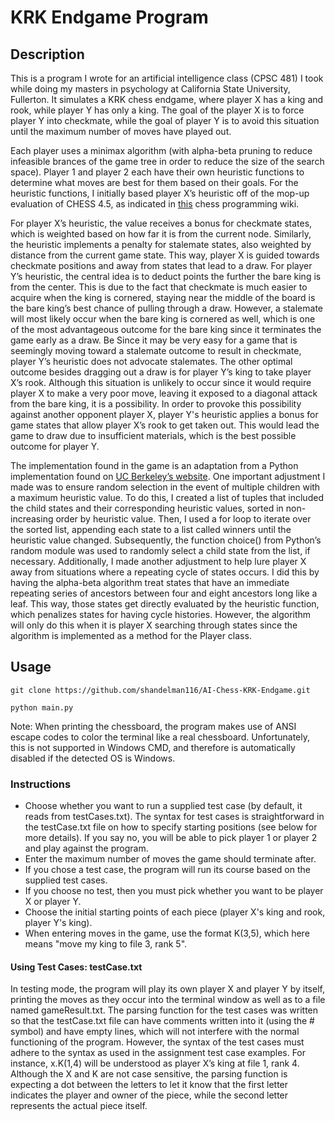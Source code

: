 # KRK Endgame Program

## Description

This is a program I wrote for an artificial intelligence class (CPSC 481) I took while doing my masters in psychology at California State University, Fullerton. It simulates a KRK chess endgame, where player X has a king and rook, while player Y has only a king. The goal of the player X is to force player Y into checkmate, while the goal of player Y is to avoid this situation until the maximum number of moves have played out.

Each player uses a minimax algorithm (with alpha-beta pruning to reduce infeasible brances of the game tree in order to reduce the size of the search space). Player 1 and player 2 each have their own heuristic functions to determine what moves are best for them based on their goals. For the heuristic functions, I initially based player X’s heuristic off of the mop-up evaluation of CHESS 4.5, as indicated in [this](https://chessprogramming.wikispaces.com/Mop-up+evaluation) chess programming wiki. 

For player X’s heuristic, the value receives a bonus for checkmate states, which is weighted based on how far it is from the current node. Similarly, the heuristic implements a penalty for stalemate states, also weighted by distance from the current game state. This way, player X is guided towards checkmate positions and away from states that lead to a draw. For player Y’s heuristic, the central idea is to deduct points the further the bare king is from the center. This is due to the fact that checkmate is much easier to acquire when the king is cornered, staying near the middle of the board is the bare king’s best chance of pulling through a draw. However, a stalemate will most likely occur when the bare king is cornered as well, which is one of the most advantageous outcome for the bare king since it terminates the game early as a draw.
Be
Since it may be very easy for a game that is seemingly moving toward a stalemate outcome to result in checkmate, player Y’s heuristic does not advocate stalemates. The other optimal outcome besides dragging out a draw is for player Y’s king to take player X’s rook. Although this situation is unlikely to occur since it would require player X to make a very poor move, leaving it exposed to a diagonal attack from the bare king, it is a possibility. In order to provoke this possibility against another opponent player X, player Y's heuristic applies a bonus for game states that allow player X’s rook to get taken out. This would lead the game to draw due to insufficient materials, which is the best possible outcome for player Y.

The implementation found in the game is an adaptation from a Python implementation found on [UC Berkeley’s website](http://aima.cs.berkeley.edu/python/games.html). One important adjustment I made was to ensure random selection in the event of multiple children with a maximum heuristic value. To do this, I created a list of tuples that included the child states and their corresponding heuristic values, sorted in non-increasing order by heuristic value. Then, I used a for loop to iterate over the sorted list, appending each state to a list called winners until the heuristic value changed. Subsequently, the function choice() from Python’s random module was used to randomly select a child state from the list, if necessary. Additionally, I made another adjustment to help lure player X away from situations where a repeating cycle of states occurs. I did this by having the alpha-beta algorithm treat states that have an immediate repeating series of ancestors between four and eight ancestors long like a leaf. This way, those states get directly evaluated by the heuristic function, which penalizes states for having cycle histories. However, the algorithm will only do this when it is player X searching through states since the algorithm is implemented as a method for the Player class.

## Usage
`git clone https://github.com/shandelman116/AI-Chess-KRK-Endgame.git`

`python main.py`

Note: When printing the chessboard, the program makes use of ANSI escape codes to color the terminal like a real chessboard. Unfortunately, this is not supported in Windows CMD, and therefore is automatically disabled if the detected OS is Windows.

### Instructions

* Choose whether you want to run a supplied test case (by default, it reads from testCases.txt). The syntax for test cases is straightforward in the testCase.txt file on how to specify starting positions (see below for more details). If you say no, you will be able to pick player 1 or player 2 and play against the program.
* Enter the maximum number of moves the game should terminate after.
* If you chose a test case, the program will run its course based on the supplied test cases.
* If you choose no test, then you must pick whether you want to be player X or player Y.
* Choose the initial starting points of each piece (player X's king and rook, player Y's king).
* When entering moves in the game, use the format K(3,5), which here means "move my king to file 3, rank 5".


#### Using Test Cases: testCase.txt

In testing mode, the program will play its own player X and player Y by itself, printing the moves as they occur into the terminal window as well as to a file named gameResult.txt. The parsing function for the test cases was written so that the testCase.txt file can have comments written into it (using the # symbol) and have empty lines, which will not interfere with the normal functioning of the program. However, the syntax of the test cases must adhere to the syntax as used in the assignment test case examples. For instance, x.K(1,4) will be understood as player X’s king at file 1, rank 4. Although the X and K are not case sensitive, the parsing function is expecting a dot between the letters to let it know that the first letter indicates the player and owner of the piece, while the second letter represents the actual piece itself.
